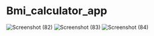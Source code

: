 # Bmi_calculator_app

![Screenshot (82)](https://user-images.githubusercontent.com/109581121/214916735-8789d7f3-e3a5-4fcc-8284-e3cfc9d2db69.png)
![Screenshot (83)](https://user-images.githubusercontent.com/109581121/214916754-68e6e5f0-9ac6-4dad-8801-110768ff08c9.png)
![Screenshot (84)](https://user-images.githubusercontent.com/109581121/214916778-5fe3ba1e-8531-4efa-8ad4-c1f4e6be04fa.png)
